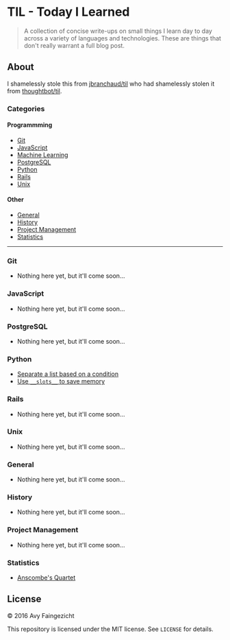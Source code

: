 # TIL - Today I Learned

> A collection of concise write-ups on small things I learn day to day across a
> variety of languages and technologies. These are things that don't really
> warrant a full blog post.

## About

I shamelessly stole this from
[jbranchaud/til](https://github.com/jbranchaud/til) who had shamelessly stolen it from
[thoughtbot/til](https://github.com/thoughtbot/til).

### Categories

#### Programmming
* [Git](#git)
* [JavaScript](#javascript)
* [Machine Learning](#machine-learning)
* [PostgreSQL](#postgresql)
* [Python](#python)
* [Rails](#rails)
* [Unix](#unix)

#### Other
* [General](#general)
* [History](#history)
* [Project Management](#project-management)
* [Statistics](#statistics)


---

### Git
  - Nothing here yet, but it'll come soon...

### JavaScript
  - Nothing here yet, but it'll come soon...

### PostgreSQL
  - Nothing here yet, but it'll come soon...

### Python
  - [Separate a list based on a condition](python/separate_list_by_condition.md)
  - [Use `__slots__` to save memory](python/use_slots_to_save_memory.md)

### Rails
  - Nothing here yet, but it'll come soon...

### Unix
  - Nothing here yet, but it'll come soon...

### General
  - Nothing here yet, but it'll come soon...

### History
  - Nothing here yet, but it'll come soon...

### Project Management
  - Nothing here yet, but it'll come soon...

### Statistics
  - [Anscombe's Quartet](statistics/anscombes-quartet.md)


## License

&copy; 2016 Avy Faingezicht

This repository is licensed under the MIT license. See `LICENSE` for details.
